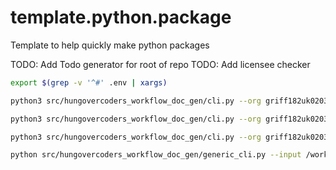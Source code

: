 # template.python.package

Template to help quickly make python packages

TODO: Add Todo generator for root of repo
TODO: Add licensee checker

```bash
export $(grep -v '^#' .env | xargs)
```

```bash
python3 src/hungovercoders_workflow_doc_gen/cli.py --org griff182uk0203 --project hungovercoders --pat $AZURE_DEVOPS_PAT_TOKEN --output okr_report.md --format markdown

python3 src/hungovercoders_workflow_doc_gen/cli.py --org griff182uk0203 --project hungovercoders --pat $AZURE_DEVOPS_PAT_TOKEN --output okr_raw.json --format raw-json

python3 src/hungovercoders_workflow_doc_gen/cli.py --org griff182uk0203 --project hungovercoders --pat $AZURE_DEVOPS_PAT_TOKEN --output okr_slides.md --format revealjs

```

```bash
python src/hungovercoders_workflow_doc_gen/generic_cli.py --input /workspaces/workflow.doc.generator/tests/example_input/okr_summary.example.json --output okr_report.md
```
